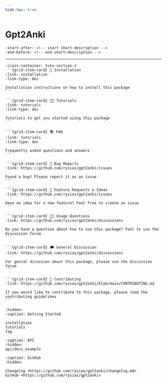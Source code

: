 ```yaml
---
hide-toc: true
---
```


# Gpt2Anki


```{include} ../README.md
:start-after: <!-- start short-description -->
:end-before: <!-- end short-description -->
```

---

````{grid} 1 1 2 2
:class-container: tuto-section-2
```{grid-item-card} 🔧 Installation
:link: installation
:link-type: doc

Installation instructions on how to install this package
```

```{grid-item-card} 👩‍💻 Tutorials
:link: tutorials
:link-type: doc

Tutorials to get you started uisng this package
```

```{grid-item-card} 📚 FAQ
:link: tutorials
:link-type: doc

Frequently asked questions and answers
```

```{grid-item-card} 🚨 Bug Reports
:link: https://github.com/rysias/gpt2anki/issues

Found a bug? Please report it as an issue
```

```{grid-item-card} 🎁 Feature Requests & Ideas
:link: https://github.com/rysias/gpt2anki/issues

Have an idea for a new feature? Feel free to create an issue 
```

```{grid-item-card} 👩‍💻 Usage Questions
:link: https://github.com/rysias/gpt2anki/discussions

Do you have a question about how to use this package? Feel to use the discussion forum
```

```{grid-item-card} 🗯 General Discussion
:link: https://github.com/rysias/gpt2anki/discussions

For genral dicussion about this package, please use the discussion forum
```

```{grid-item-card} 📝 Contributing
:link: https://github.com/rysias/gpt2anki/blob/main/CONTRIBUTING.md

If you would like to contribute to this package, please read the contributing guidelines
```
````


```{toctree}
:hidden:
:caption: Getting Started

installation
tutorials
faq
```

```{toctree}
:caption: API
:hidden:
api/docs_example
```

```{toctree}
:caption: GitHub
:hidden:

Changelog <https://github.com/rysias/gpt2anki/changelog.md>
GitHub <https://github.com/rysias/gpt2anki>
```
